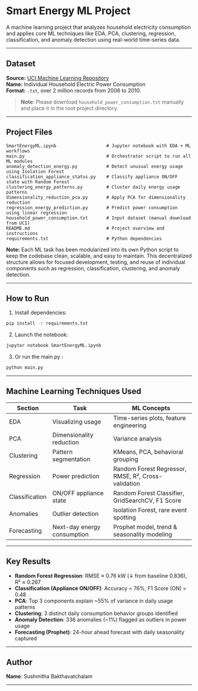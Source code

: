 # Smart Energy ML Project

A machine learning project that analyzes household electricity consumption and applies core ML techniques like EDA, PCA, clustering, regression, classification, and anomaly detection using real-world time-series data.

---

## Dataset
**Source:** [UCI Machine Learning Repository](https://archive.ics.uci.edu/ml/datasets/individual+household+electric+power+consumption)  
**Name:** Individual Household Electric Power Consumption  
**Format:** `.txt`, over 2 million records from 2006 to 2010.

> **Note**: Please download `household_power_consumption.txt` manually and place it in the root project directory.

---

##  Project Files
```
SmartEnergyML.ipynb                   # Jupyter notebook with EDA + ML workflows
main.py                               # Orchestrator script to run all ML modules
anomaly_detection_energy.py           # Detect unusual energy usage using Isolation Forest
classification_appliance_status.py    # Classify appliance ON/OFF state with Random Forest
clustering_energy_patterns.py         # Cluster daily energy usage patterns
dimensionality_reduction_pca.py       # Apply PCA for dimensionality reduction
regression_energy_prediction.py       # Predict power consumption using linear regression
household_power_consumption.txt       # Input dataset (manual download from UCI)
README.md                             # Project overview and instructions
requirements.txt                      # Python dependencies

```

**Note:** Each ML task has been modularized into its own Python script to keep the codebase clean, scalable, and easy to maintain. This decentralized structure allows for focused development, testing, and reuse of individual components such as regression, classification, clustering, and anomaly detection.

---

## How to Run
1. Install dependencies:
```bash
pip install -r requirements.txt
```

2. Launch the notebook:
```bash
jupyter notebook SmartEnergyML.ipynb
```

3. Or run the main.py :
```bash
python main.py
```

---

## Machine Learning Techniques Used
| Section         | Task                         | ML Concepts                                          |
|-----------------|------------------------------|------------------------------------------------------|
| EDA             | Visualizing usage            | Time-series plots, feature engineering               |
| PCA             | Dimensionality reduction     | Variance analysis                                    |
| Clustering      | Pattern segmentation         | KMeans, PCA, behavioral grouping                     |
| Regression      | Power prediction             | Random Forest Regressor, RMSE, R², Cross-validation  |
| Classification  | ON/OFF appliance state       | Random Forest Classifier, GridSearchCV, F1 Score     |
| Anomalies       | Outlier detection            | Isolation Forest, rare event spotting                |
| Forecasting     | Next-day energy consumption  | Prophet model, trend & seasonality modeling          |


---

## Key Results

- **Random Forest Regression**: RMSE ≈ 0.76 kW (↓ from baseline 0.836), R² ≈ 0.267  
- **Classification (Appliance ON/OFF)**: Accuracy = 76%, F1 Score (ON) = 0.48  
- **PCA**: Top 3 components explain ~55% of variance in daily usage patterns  
- **Clustering**: 3 distinct daily consumption behavior groups identified  
- **Anomaly Detection**: 336 anomalies (~1%) flagged as outliers in power usage  
- **Forecasting (Prophet)**: 24-hour ahead forecast with daily seasonality captured


---
##  Author

**Name**: Sushmitha Bakthavatchalam

---
